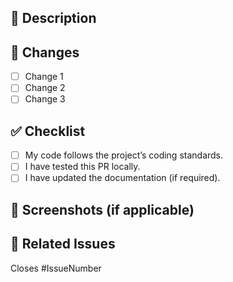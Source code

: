## 📝 Description
<!-- Provide a summary of the changes and the issue(s) this PR addresses. -->

## 🔨 Changes
<!-- List the major changes in this PR. -->
- [ ] Change 1
- [ ] Change 2
- [ ] Change 3

## ✅ Checklist
- [ ] My code follows the project’s coding standards.
- [ ] I have tested this PR locally.
- [ ] I have updated the documentation (if required).

## 🧐 Screenshots (if applicable)
<!-- Add screenshots to illustrate your changes -->

## 🔗 Related Issues
<!-- Link to GitHub issues this PR resolves -->
Closes #IssueNumber
